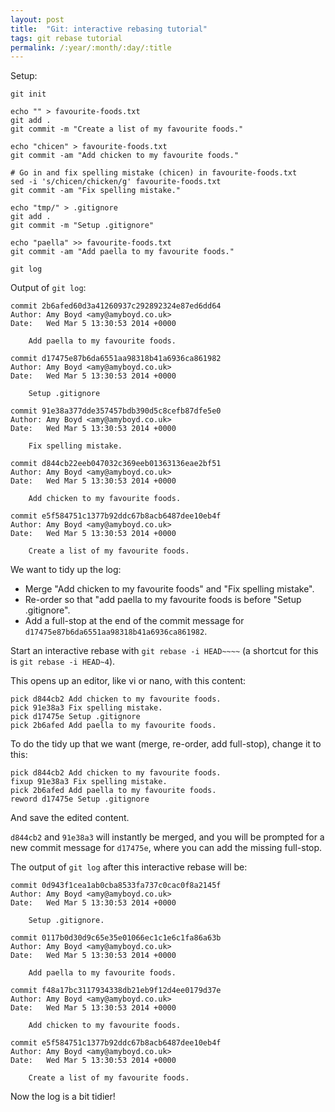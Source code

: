 ```yaml
---
layout: post
title:  "Git: interactive rebasing tutorial"
tags: git rebase tutorial
permalink: /:year/:month/:day/:title
---
```


Setup:

    git init

    echo "" > favourite-foods.txt
    git add .
    git commit -m "Create a list of my favourite foods."

    echo "chicen" > favourite-foods.txt
    git commit -am "Add chicken to my favourite foods."

    # Go in and fix spelling mistake (chicen) in favourite-foods.txt
    sed -i 's/chicen/chicken/g' favourite-foods.txt
    git commit -am "Fix spelling mistake."

    echo "tmp/" > .gitignore
    git add .
    git commit -m "Setup .gitignore"

    echo "paella" >> favourite-foods.txt
    git commit -am "Add paella to my favourite foods."

    git log

Output of `git log`:

    commit 2b6afed60d3a41260937c292892324e87ed6dd64
    Author: Amy Boyd <amy@amyboyd.co.uk>
    Date:   Wed Mar 5 13:30:53 2014 +0000

        Add paella to my favourite foods.

    commit d17475e87b6da6551aa98318b41a6936ca861982
    Author: Amy Boyd <amy@amyboyd.co.uk>
    Date:   Wed Mar 5 13:30:53 2014 +0000

        Setup .gitignore

    commit 91e38a377dde357457bdb390d5c8cefb87dfe5e0
    Author: Amy Boyd <amy@amyboyd.co.uk>
    Date:   Wed Mar 5 13:30:53 2014 +0000

        Fix spelling mistake.

    commit d844cb22eeb047032c369eeb01363136eae2bf51
    Author: Amy Boyd <amy@amyboyd.co.uk>
    Date:   Wed Mar 5 13:30:53 2014 +0000

        Add chicken to my favourite foods.

    commit e5f584751c1377b92ddc67b8acb6487dee10eb4f
    Author: Amy Boyd <amy@amyboyd.co.uk>
    Date:   Wed Mar 5 13:30:53 2014 +0000

        Create a list of my favourite foods.

We want to tidy up the log:

* Merge "Add chicken to my favourite foods" and "Fix spelling mistake".
* Re-order so that "add paella to my favourite foods is before "Setup .gitignore".
* Add a full-stop at the end of the commit message for `d17475e87b6da6551aa98318b41a6936ca861982`.

Start an interactive rebase with `git rebase -i HEAD~~~~`
(a shortcut for this is `git rebase -i HEAD~4`).

This opens up an editor, like vi or nano, with this content:

    pick d844cb2 Add chicken to my favourite foods.
    pick 91e38a3 Fix spelling mistake.
    pick d17475e Setup .gitignore
    pick 2b6afed Add paella to my favourite foods.

To do the tidy up that we want (merge, re-order, add full-stop), change it to this:

    pick d844cb2 Add chicken to my favourite foods.
    fixup 91e38a3 Fix spelling mistake.
    pick 2b6afed Add paella to my favourite foods.
    reword d17475e Setup .gitignore

And save the edited content.

`d844cb2` and `91e38a3` will instantly be merged, and you will be prompted for a new commit message
for `d17475e`, where you can add the missing full-stop.

The output of `git log` after this interactive rebase will be:

    commit 0d943f1cea1ab0cba8533fa737c0cac0f8a2145f
    Author: Amy Boyd <amy@amyboyd.co.uk>
    Date:   Wed Mar 5 13:30:53 2014 +0000

        Setup .gitignore.

    commit 0117b0d30d9c65e35e01066ec1c1e6c1fa86a63b
    Author: Amy Boyd <amy@amyboyd.co.uk>
    Date:   Wed Mar 5 13:30:53 2014 +0000

        Add paella to my favourite foods.

    commit f48a17bc3117934338db21eb9f12d4ee0179d37e
    Author: Amy Boyd <amy@amyboyd.co.uk>
    Date:   Wed Mar 5 13:30:53 2014 +0000

        Add chicken to my favourite foods.

    commit e5f584751c1377b92ddc67b8acb6487dee10eb4f
    Author: Amy Boyd <amy@amyboyd.co.uk>
    Date:   Wed Mar 5 13:30:53 2014 +0000

        Create a list of my favourite foods.

Now the log is a bit tidier!
